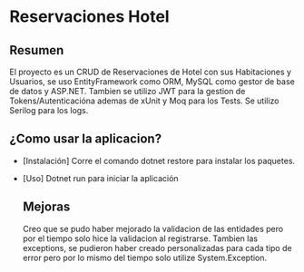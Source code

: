 # Reservaciones Hotel

## Resumen
El proyecto es un CRUD de Reservaciones de Hotel con sus Habitaciones y Usuarios, se uso EntityFramework como ORM, MySQL como gestor de base de datos y ASP.NET.
Tambien se utilizo JWT para la gestion de Tokens/Autenticacióna ademas de xUnit y Moq para los Tests.
Se utilizo Serilog para los logs.

## ¿Como usar la aplicacion?
- [Instalación] Corre el comando dotnet restore para instalar los paquetes.
- [Uso] Dotnet run para iniciar la aplicación


  ## Mejoras
  Creo que se pudo haber mejorado la validacion de las entidades pero por el tiempo solo hice la validacion al registrarse. Tambien las exceptions, se pudieron haber creado personalizadas
  para cada tipo de error pero por lo mismo del tiempo solo utilize System.Exception.
